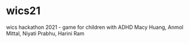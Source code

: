 # wics21
wics hackathon 2021 - game for children with ADHD
Macy Huang, Anmol Mittal, Niyati Prabhu, Harini Ram
